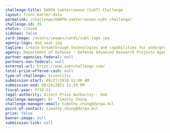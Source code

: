 ```yaml
---
challenge-title: DARPA Subterranean (SubT) Challenge
layout: front-matter-data
permalink: /challenge/DARPA-subterranean-subt-challenge/
challenge-id: 35
status: closed
sidenav: false
card-image: /assets/images/cards/subt-logo.jpg
agency-logo: dod_seal.jpg
tagline: Create breakthrough technologies and capabilities for underground operations.
agency: Department of Defense - Defense Advanced Research Projects Agency
partner-agencies-federal: null
partners-non-federal: null
external-url: https://www.subtchallenge.com/
total-prize-offered-cash: null
type-of-challenge: Scientific
submission-start: 09/27/2018 12:00 AM
submission-end: 09/24/2021 11:59 PM
fiscal-year: FY18-21
legal-authority: Direct Prize Authority - DoD
challenge-manager: Dr. Timothy Chung
challenge-manager-email: timothy.chung@darpa.mil
point-of-contact: timothy.chung@darpa.mil
prize: false
banner-image: null
submission-link: null
---
```

